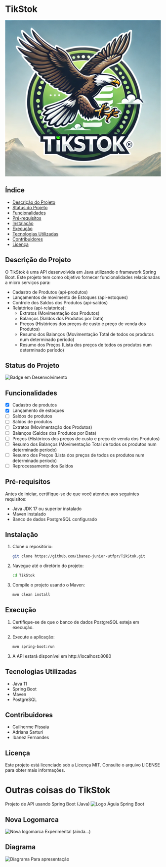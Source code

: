 # TikStok

![Logo do Projeto](imagens/logo-tikstok-final.png)

## Índice

- [Descrição do Projeto](#descrição-do-projeto)
- [Status do Projeto](#status-do-projeto)
- [Funcionalidades](#funcionalidades)
- [Pré-requisitos](#pré-requisitos)
- [Instalação](#instalação)
- [Execução](#execução)
- [Tecnologias Utilizadas](#tecnologias-utilizadas)
- [Contribuidores](#contribuidores)
- [Licença](#licença)

## Descrição do Projeto

O TikStok é uma API desenvolvida em Java utilizando o framework Spring Boot. Este projeto tem como objetivo fornecer funcionalidades relacionadas a micro serviços para:
- Cadastro de Produtos (api-produtos)
- Lançamentos de movimento de Estoques (api-estoques)
- Controle dos Saldos dos Produtos (api-saldos)
- Relatórios (api-relatorios):
    - Extratos (Movimentação dos Produtos)
    - Balanços (Saldos dos Produtos por Data)
    - Preços (Históricos dos preços de custo e preço de venda dos Produtos)
    - Resumo dos Balanços (Movimentação Total de todos os produtos num determinado período)
    - Resumo dos Preços (Lista dos preços de todos os produtos num determinado período)

## Status do Projeto

![Badge em Desenvolvimento](http://img.shields.io/static/v1?label=STATUS&message=EM%20DESENVOLVIMENTO&color=YELLOW&style=for-the-badge)

## Funcionalidades

- [x] Cadastro de produtos
- [x] Lançamento de estoques
- [ ] Saldos de produtos
- [ ] Saldos de produtos
- [ ] Extratos (Movimentação dos Produtos)
- [ ] Balanços (Saldos dos Produtos por Data)
- [ ] Preços (Históricos dos preços de custo e preço de venda dos Produtos)
- [ ] Resumo dos Balanços (Movimentação Total de todos os produtos num determinado período)
- [ ] Resumo dos Preços (Lista dos preços de todos os produtos num determinado período)
- [ ] Reprocessamento dos Saldos

## Pré-requisitos

Antes de iniciar, certifique-se de que você atendeu aos seguintes requisitos:

- Java JDK 17 ou superior instalado
- Maven instalado
- Banco de dados PostgreSQL configurado

## Instalação

1. Clone o repositório:

   ```bash
   git clone https://github.com/ibanez-junior-utfpr/TikStok.git

2. Navegue até o diretório do projeto:
   ```bash
   cd TikStok

3. Compile o projeto usando o Maven:
   ```bash
   mvn clean install

## Execução

1. Certifique-se de que o banco de dados PostgreSQL esteja em execução.

2. Execute a aplicação:
   ```bash
   mvn spring-boot:run

3. A API estará disponível em http://localhost:8080


## Tecnologias Utilizadas

- Java 11
- Spring Boot
- Maven
- PostgreSQL


## Contribuidores

- Guilherme Pissaia
- Adriana Sarturi
- Ibanez Fernandes


## Licença

Este projeto está licenciado sob a Licença MIT. Consulte o arquivo LICENSE para obter mais informações.




# Outras coisas do TikStok
Projeto de API usando Spring Boot (Java)
<img src="./imagens/Logo-Aguia-Spring-Boot.jpeg" alt="Logo Águia Spring Boot" />
## Nova Logomarca
<img src="./imagens/DALL%C2%B7E%202024-11-05%2000.08.07%20-%20A%20majestic%20eagle%20flying%20and%20carrying%20a%20round%20logo%20inspired%20by%20the%20Spring%20Boot%20style%20with%20the%20word%20'TikStok'%20in%20the%20center.%20The%20eagle%20should%20be%20in%20mid-.webp" alt="Nova logomarca" />
Experimental (ainda...)

## Diagrama
<img src="./documentos/TikStok-1.drawio-nova.png" alt="Diagrama"/>
Para apresentação
